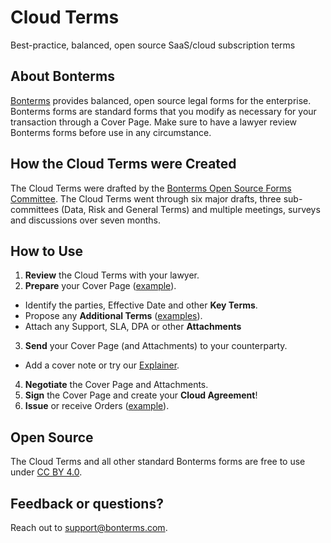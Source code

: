 # Cloud Terms
Best-practice, balanced, open source SaaS/cloud subscription terms

## About Bonterms
[Bonterms](https://bonterms.com/) provides balanced, open source legal forms for the enterprise. Bonterms forms are standard forms that you modify as necessary for your transaction through a Cover Page. Make sure to have a lawyer review Bonterms forms before use in any circumstance.

## How the Cloud Terms were Created
The Cloud Terms were drafted by the [Bonterms Open Source Forms Committee](https://bonterms.com/committee/). The Cloud Terms went through six major drafts, three sub-committees (Data, Risk and General Terms) and multiple meetings, surveys and discussions over seven months.

## How to Use
1. **Review** the Cloud Terms with your lawyer.
2. **Prepare** your Cover Page ([example](https://bonterms.com/forms/cloud-terms-cover-page-example/)).
- Identify the parties, Effective Date and other **Key Terms**.
- Propose any **Additional Terms** ([examples](https://bonterms.com/#cloud-terms)).
- Attach any Support, SLA, DPA or other **Attachments**
3. **Send** your Cover Page (and Attachments) to your counterparty.
- Add a cover note or try our [Explainer](https://bonterms.com/#cloud-terms).
4. **Negotiate** the Cover Page and Attachments.
5. **Sign** the Cover Page and create your **Cloud Agreement**!
6. **Issue** or receive Orders ([example](https://bonterms.com/#cloud-terms)).

## Open Source
The Cloud Terms and all other standard Bonterms forms are free to use under [CC BY 4.0](https://creativecommons.org/licenses/by/4.0/legalcode).

## Feedback or questions?
Reach out to support@bonterms.com.
